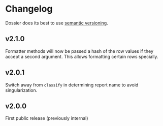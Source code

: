 # Changelog

Dossier does its best to use [semantic versioning](http://semver.org).

## v2.1.0

Formatter methods will now be passed a hash of the row values if they accept a second argument. This allows formatting certain rows specially.

## v2.0.1

Switch away from `classify` in determining report name to avoid singularization.

## v2.0.0

First public release (previously internal)
